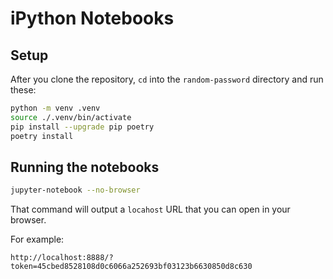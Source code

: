# iPython Notebooks

## Setup
After you clone the repository, `cd` into the `random-password` directory and run these:

```bash
python -m venv .venv
source ./.venv/bin/activate
pip install --upgrade pip poetry
poetry install
```

## Running the notebooks
```bash
jupyter-notebook --no-browser
```

That command will output a `locahost` URL that you can open in your browser.

For example:

    http://localhost:8888/?token=45cbed8528108d0c6066a252693bf03123b6630850d8c630
